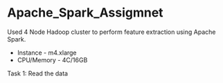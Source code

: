 # Apache_Spark_Assigmnet

Used 4 Node Hadoop cluster to perform feature extraction using Apache Spark.
 - Instance - m4.xlarge
 - CPU/Memory - 4C/16GB

Task 1: Read the data
